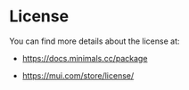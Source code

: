 # License

You can find more details about the license at:

- https://docs.minimals.cc/package

- https://mui.com/store/license/
